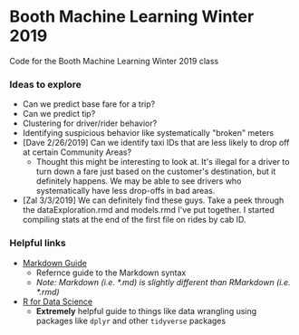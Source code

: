 # Booth Machine Learning Winter 2019  
Code for the Booth Machine Learning Winter 2019 class

### Ideas to explore
- Can we predict base fare for a trip?
- Can we predict tip?
- Clustering for driver/rider behavior?
- Identifying suspicious behavior like systematically "broken" meters
- [Dave 2/26/2019] Can we identify taxi IDs that are less likely to drop off at certain Community Areas?
    - Thought this might be interesting to look at. It's illegal for a driver to turn down a fare just based on the customer's destination, but it definitely happens. We may be able to see drivers who systematically have less drop-offs in bad areas.
- [Zal 3/3/2019] We can definitely find these guys. Take a peek through the dataExploration.rmd and models.rmd I've put together. I started compiling stats at the end of the first file on rides by cab ID.

### Helpful links
- [Markdown Guide](https://www.markdownguide.org/)
    - Refernce guide to the Markdown syntax
    - *Note: Markdown (i.e. \*.md) is slightly different than RMarkdown (i.e. \*.rmd)*
- [R for Data Science](https://r4ds.had.co.nz/)
    - **Extremely** helpful guide to things like data wrangling using packages like `dplyr` and other `tidyverse` packages
